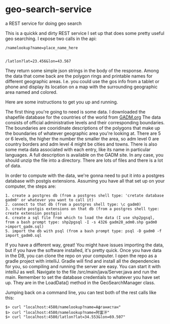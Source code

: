 # geo-search-service
a REST service for doing geo search

This is a quickk and dirty REST service I set up that does some pretty useful geo searching. I expose two calls in the api:
 
```
/namelookup?name=place_name_here


/latlon?lat=23.456&lon=43.567
```

They return some simple json strings in the body of the response. Among the data that come back are the polygon rings and printable names for different geographic areas. I.e. you could use the gos info from a tablet or phone and display its location on a map with the surrounding geographic area named and colored.

Here are some instructions to get you up and running.

The first thing you're going to need is some data. I downloaded the shapefile database for the countries of the world from [GADM.org](http://gadm.org/version2) The data consists of official administrative levels and their corresponding boundaries. The boundaries are cooridinate descriptions of the polygons that make up the boundaries of whatever geographic area you're looking at.  There are 5 or 6 levels, the higher the number the smaller the area, so adm level 0 are country borders and adm level 4 might be cities and towns. There is also some meta data associated with each entry, like its name in particular languages. A full description is available on the GADM site. In any case, you should unzip the file into a directory. There are lots of files and there is a lot of data.

In order to compute with the data, we're gonna need to put it into a postgres database with postgis extensions. Assuming you have all that set up on your computer, the steps are:

```
1. create a postgres db (from a postgres shell type: 'cretate database gadm0' or whatever you want to call it)
2. connect to that db (from a postgres shell type: \c gadm0)
3. create postgis extensions on that db (from a postgres shell type: create extension postgis)
4. create a sql file from which to load the data (I use shp2pgsql, from a bash prompt type: shp2pgsql -I -s 4326 gadm28_adm0.shp gadm0 >import_gadm.sql)
5. import the db with psql (from a bash prompt type: psql -D gadm0 -f import_gadm0.sql 
```


If you have a different way, great! You might have issues importing the data, but if you have the software installed, it's pretty quick. Once you have data in the DB, you can clone the repo on your computer. I open the repo as a gradle project with intelliJ. Gradle will find and install all the dependencies for you, so compiling and running the server are easy. You can start it with intelliJ as well. Navigate to the file /src/main/java/Server.java and run the main. Remember to set the database credentials to whatever you have set up. They are in the LoadData() method in the GeoSearchManager class.

Jumping back on a command line, you can test both of the rest calls like this:

```
$> curl "localhost:4580/namelookup?name=Афганистан"
$> curl "localhost:4580/namelookup?name=阿富汗"
$> curl "localhost:4580/latlon?lat=34.553&lon=69.507"
```


